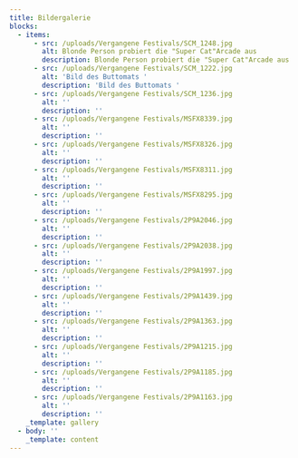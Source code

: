 ```yaml
---
title: Bildergalerie
blocks:
  - items:
      - src: /uploads/Vergangene Festivals/SCM_1248.jpg
        alt: Blonde Person probiert die "Super Cat"Arcade aus
        description: Blonde Person probiert die "Super Cat"Arcade aus
      - src: /uploads/Vergangene Festivals/SCM_1222.jpg
        alt: 'Bild des Buttomats '
        description: 'Bild des Buttomats '
      - src: /uploads/Vergangene Festivals/SCM_1236.jpg
        alt: ''
        description: ''
      - src: /uploads/Vergangene Festivals/MSFX8339.jpg
        alt: ''
        description: ''
      - src: /uploads/Vergangene Festivals/MSFX8326.jpg
        alt: ''
        description: ''
      - src: /uploads/Vergangene Festivals/MSFX8311.jpg
        alt: ''
        description: ''
      - src: /uploads/Vergangene Festivals/MSFX8295.jpg
        alt: ''
        description: ''
      - src: /uploads/Vergangene Festivals/2P9A2046.jpg
        alt: ''
        description: ''
      - src: /uploads/Vergangene Festivals/2P9A2038.jpg
        alt: ''
        description: ''
      - src: /uploads/Vergangene Festivals/2P9A1997.jpg
        alt: ''
        description: ''
      - src: /uploads/Vergangene Festivals/2P9A1439.jpg
        alt: ''
        description: ''
      - src: /uploads/Vergangene Festivals/2P9A1363.jpg
        alt: ''
        description: ''
      - src: /uploads/Vergangene Festivals/2P9A1215.jpg
        alt: ''
        description: ''
      - src: /uploads/Vergangene Festivals/2P9A1185.jpg
        alt: ''
        description: ''
      - src: /uploads/Vergangene Festivals/2P9A1163.jpg
        alt: ''
        description: ''
    _template: gallery
  - body: ''
    _template: content
---
```





























